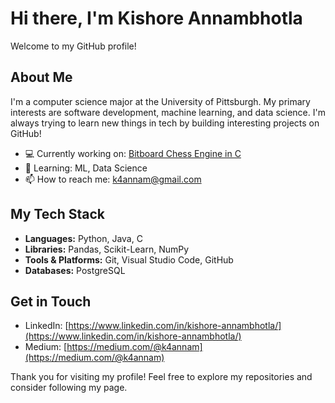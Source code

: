 # Hi there, I'm Kishore Annambhotla

Welcome to my GitHub profile!

## About Me

I'm a computer science major at the University of Pittsburgh. My primary interests are software development, machine learning, and data science. I'm always trying to learn new things in tech by building interesting projects on GitHub!

- 💻 Currently working on: [Bitboard Chess Engine in C](https://github.com/AnnambhotlaK/chess-engine)
- 🌱 Learning: ML, Data Science
- 📫 How to reach me: [k4annam@gmail.com](k4annam@gmail.com)

## My Tech Stack

- **Languages:** Python, Java, C
- **Libraries:** Pandas, Scikit-Learn, NumPy
- **Tools & Platforms:** Git, Visual Studio Code, GitHub
- **Databases:** PostgreSQL

## Get in Touch

- LinkedIn: [https://www.linkedin.com/in/kishore-annambhotla/](https://www.linkedin.com/in/kishore-annambhotla/)
- Medium: [https://medium.com/@k4annam](https://medium.com/@k4annam)

Thank you for visiting my profile! Feel free to explore my repositories and consider following my page.
